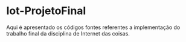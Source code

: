 # Iot-ProjetoFinal
Aqui é apresentado os códigos fontes referentes a implementação do trabalho final da disciplina de Internet das coisas.  
